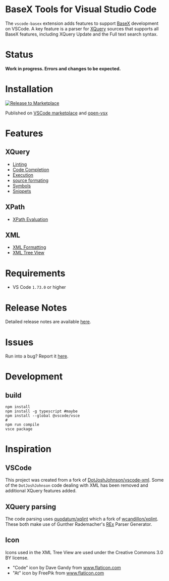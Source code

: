 # BaseX Tools for Visual Studio Code

The `vscode-basex` extension adds features to support [BaseX](https://basex.org/) development on VSCode.
A key feature is a parser for [XQuery](https://quodatum.github.io/basex-xqparse/) sources that supports all BaseX features, including XQuery Update and the Full text search syntax.  
# Status
__Work in progress. Errors and changes to be expected.__
# Installation
[![Release to Marketplace](https://github.com/Quodatum/vscode-basex/actions/workflows/release.yml/badge.svg)](https://github.com/Quodatum/vscode-basex/actions/workflows/release.yml)

Published on [VSCode marketplace](https://marketplace.visualstudio.com/items?itemName=quodatum.vscode-basex)
and [open-vsx](https://open-vsx.org/extension/quodatum/vscode-basex)

# Features
## XQuery
* [Linting](https://github.com/Quodatum/vscode-basex/wiki/xquery-linting)
* [Code Completion](https://github.com/Quodatum/vscode-basex/wiki/xquery-code-completion)
* [Execution](https://github.com/Quodatum/vscode-basex/wiki/xquery-script-execution)
* [source formating](https://github.com/Quodatum/vscode-basex/wiki/xquery-source-formating)
* [Symbols](https://github.com/Quodatum/vscode-basex/wiki/xquery-symbols)
* [Snippets](https://github.com/Quodatum/vscode-basex/wiki/xquery-snippets)
## XPath
* [XPath Evaluation](https://github.com/Quodatum/vscode-basex/wiki/xpath-evaluation)
## XML
* [XML Formatting](https://github.com/Quodatum/vscode-basex/wiki/xml-formatting)
* [XML Tree View](https://github.com/Quodatum/vscode-basex/wiki/xml-tree-view)



# Requirements
* VS Code `1.73.0` or higher

# Release Notes
Detailed release notes are available [here](https://github.com/Quodatum/vscode-basex/releases).

# Issues
Run into a bug? Report it [here](https://github.com/Quodatum/vscode-basex/issues).
# Development

## build

```
npm install
npm install -g typescript #maybe
npm install --global @vscode/vsce
#
npm run compile
vsce package
```

# Inspiration
## VSCode
This project was created from a fork of [DotJoshJohnson/vscode-xml](https://github.com/DotJoshJohnson/vscode-xml). Some of the `DotJoshJohnson` code dealing with XML has been removed and additional XQuery features added. 
## XQuery parsing
The code parsing uses [quodatum/xqlint](https://github.com/Quodatum/xqlint) which a fork of [wcandillon/xqlint](https://github.com/wcandillon/xqlint).
These both make use of Gunther Rademacher's [REx](https://www.bottlecaps.de/rex/) Parser Generator.

## Icon 

Icons used in the XML Tree View are used under the Creative Commons 3.0 BY license.
* "Code" icon by Dave Gandy from www.flaticon.com
* "At" icon by FreePik from www.flaticon.com


